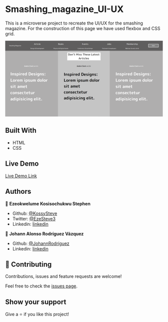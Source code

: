 # Smashing_magazine_UI-UX
This is a microverse project to recreate the UI/UX for the smashing magazine. For the construction of this page we have used flexbox and CSS grid.

![screenshot](./screenshot.png)

## Built With

- HTML
- CSS

## Live Demo

[Live Demo Link](https://rawcdn.githack.com/KossySteve/NewYorkTimes-Article-page-clone/7ec18f6b56ef578bf68cf69a446e2f760868e274/index.html)

## Authors

👤 **Ezeokwelume Kosisochukwu Stephen**

- Github: [@KossySteve](https://github.com/KossySteve)
- Twitter: [@EzeSteve3](https://twitter.com/EzeSteve3/)
- Linkedin: [linkedin](https://www.linkedin.com/in/steve-ez-b090ba198/)

👤 **Johann Alonso Rodríguez Vázquez**

- Github: [@JohannRodríguez](https://github.com/JohannRodriguez)
- Linkedin: [linkedin](https://www.linkedin.com/in/johann-alonso-rodr%C3%ADguez-v%C3%A1zquez-25b07719a/)

## 🤝 Contributing

Contributions, issues and feature requests are welcome!

Feel free to check the [issues page](issues/).

## Show your support

Give a ⭐️ if you like this project!
